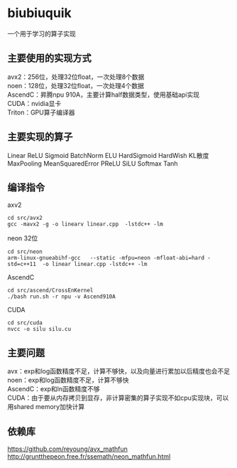 # biubiuquik
一个用于学习的算子实现
## 主要使用的实现方式
avx2：256位，处理32位float，一次处理8个数据\
noen：128位，处理32位float，一次处理4个数据\
AscendC：昇腾npu 910A，主要计算half数据类型，使用基础api实现\
CUDA：nvidia显卡\
Triton：GPU算子编译器
## 主要实现的算子
Linear
ReLU
Sigmoid
BatchNorm
ELU
HardSigmoid
HardWish
KL散度
MaxPooling
MeanSquaredError
PReLU
SiLU
Softmax
Tanh
## 编译指令
axv2
```shell
cd src/avx2
gcc -mavx2 -g -o linearv linear.cpp  -lstdc++ -lm
```
neon 32位
```shell
cd src/neon
arm-linux-gnueabihf-gcc   --static -mfpu=neon -mfloat-abi=hard -std=c++11  -o linear linear.cpp -lstdc++ -lm
```

AscendC
```shell
cd src/ascend/CrossEnKernel
./bash run.sh -r npu -v Ascend910A
```

CUDA
```shell
cd src/cuda
nvcc -o silu silu.cu
```

## 主要问题
avx：exp和log函数精度不足，计算不够快，以及向量进行累加以后精度也会不足\
noen：exp和log函数精度不足，计算不够快\
AscendC：exp和ln函数精度不够\
CUDA：由于要从内存拷贝到显存，非计算密集的算子实现不如cpu实现块，可以用shared memory加快计算

## 依赖库
https://github.com/reyoung/avx_mathfun \
http://gruntthepeon.free.fr/ssemath/neon_mathfun.html
